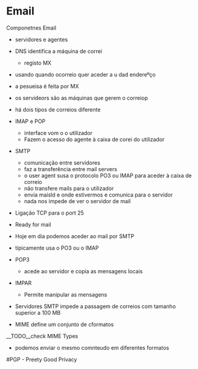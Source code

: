 # Email
Componetnes Email

- servidores e agentes
- DNS identifica a máquina de correi
	- registo MX
- usando quando ocorreio quer aceder a u dad endereºço
- a pesueisa é feita por MX
- os servideors são as máquinas que gerem o correiop
- há dois tipos de correios diferente
- IMAP e POP
	- interface vom o o utilizador
	- Fazem o acesso do agente à caixa de corei do utilizador
- SMTP
	- comunicação entre servidores
	- faz a transferência entre mail servers
	- o user agent susa o protocolo PO3 ou IMAP para aceder à caixa de correio
	- não transfere mails para o utilizador
	- envia maisld e onde estivermos e comunica para o servidor
	- nada nos impede de ver o servidor de mail 


- Ligação TCP para o port 25
- Ready for mail
- Hoje em dia podemos aceder ao mail por SMTP
- tipicamente usa o PO3 ou o IMAP
- POP3
	- acede ao servidor e copia as mensagens locais
- IMPAR
	- Permite manipular as mensagens
- Servidores SMTP impede a passagem de correios com tamanho superior a 100 MB
- MIME define um conjunto de cformatos


__TODO__check MIME Types

- podemos enviar o mesmo comnteudo em diferentes formatos


#PGP - Preety Good Privacy

